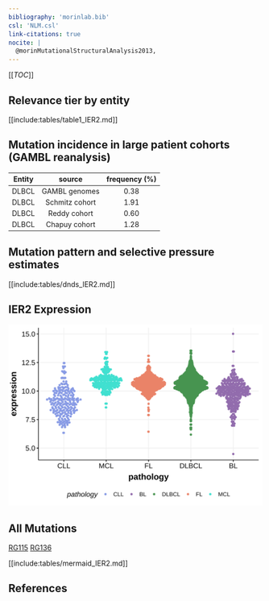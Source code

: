 ```yaml
---
bibliography: 'morinlab.bib'
csl: 'NLM.csl'
link-citations: true
nocite: |
  @morinMutationalStructuralAnalysis2013, 
---
```

[[_TOC_]]


## Relevance tier by entity

[[include:tables/table1_IER2.md]]

## Mutation incidence in large patient cohorts (GAMBL reanalysis)

|Entity|source        |frequency (%)|
|:------:|:--------------:|:-------------:|
|DLBCL |GAMBL genomes |0.38         |
|DLBCL |Schmitz cohort|1.91         |
|DLBCL |Reddy cohort  |0.60         |
|DLBCL |Chapuy cohort |1.28         |

## Mutation pattern and selective pressure estimates

[[include:tables/dnds_IER2.md]]


## IER2 Expression
![](images/gene_expression/IER2_by_pathology.svg)
<!-- ORIGIN: morinMutationalStructuralAnalysis2013 -->
<!-- DLBCL: morinMutationalStructuralAnalysis2013 -->

## All Mutations

[RG115](https://www.bcgsc.ca/downloads/morinlab/GAMBL/Morin_2013/RG115.html)
[RG136](https://www.bcgsc.ca/downloads/morinlab/GAMBL/Morin_2013/RG136.html)

[[include:tables/mermaid_IER2.md]]

## References

